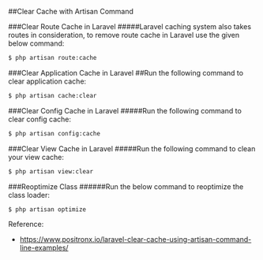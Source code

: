 ##Clear Cache with Artisan Command

###Clear Route Cache in Laravel
#####Laravel caching system also takes routes in consideration, to remove route cache in Laravel use the given below command:

```bash
$ php artisan route:cache
```

###Clear Application Cache in Laravel
##Run the following command to clear application cache:

```bash
$ php artisan cache:clear
```

###Clear Config Cache in Laravel
#####Run the following command to clear config cache:

```bash
$ php artisan config:cache
```

###Clear View Cache in Laravel
#####Run the following command to clean your view cache:

```bash
$ php artisan view:clear
```

###Reoptimize Class
######Run the below command to reoptimize the class loader:

```bash
$ php artisan optimize
```

Reference:

- https://www.positronx.io/laravel-clear-cache-using-artisan-command-line-examples/
